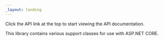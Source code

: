```yaml
---
_layout: landing
---
```

Click the API link at the top to start viewing the API documentation.

This library contains various support classes for use with ASP.NET CORE.